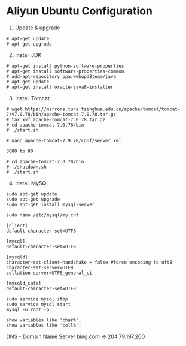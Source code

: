 # Aliyun Ubuntu Configuration

1. Update & upgrade
```
# apt-get update
# apt-get upgrade
```   

2. Install JDK
```shell
# apt-get install python-software-properties
# apt-get install software-properties-common
# add-apt-repository ppa:webupd8team/java
# apt-get update
# apt-get install oracle-java8-installer
```

3. Install Tomcat
```shell
# wget https://mirrors.tuna.tsinghua.edu.cn/apache/tomcat/tomcat-7/v7.0.78/bin/apache-tomcat-7.0.78.tar.gz
# tar xvf apache-tomcat-7.0.78.tar.gz
# cd apache-tomcat-7.0.78/bin
# ./start.sh
```

```shell
# nano apache-tomcat-7.9.78/conf/server.xml
```

```text
8080 to 80
```

```shell
# cd apache-tomcat-7.0.78/bin
# ./shutdown.sh
# ./start.sh
```

4. Install MySQL

```shell
sudo apt-get update
sudo apt-get upgrade
sudo apt-get install mysql-server
```

```shell
sudo nano /etc/mysql/my.cnf
```
```text
[client]
default-character-set=UTF8

[mysql]
default-character-set=UTF8

[mysqld]
character-set-client-handshake = false #force encoding to uft8
character-set-server=UTF8
collation-server=UTF8_general_ci

[mysqld_safe]
default-character-set=UTF8
```
```shell
sudo service mysql stop
sudo service mysql start
mysql -u root -p

show variables like 'char%';
show variables like 'coll%';
```

DNS - Domain Name Server
bing.com -> 204.79.197.200